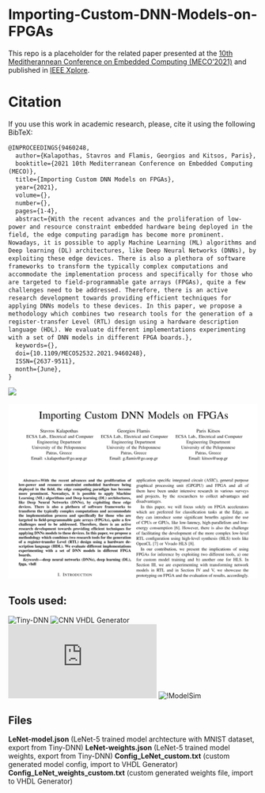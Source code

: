 # Importing-Custom-DNN-Models-on-FPGAs
This repo is a placeholder for the related paper presented at the [10th Meditherannean Conference on Embedded Computing (MECO’2021)](http://embeddedcomputing.meconet.me/meco-2021/) and published in [IEEE Xplore](https://ieeexplore.ieee.org/document/9460248).

# Citation
If you use this work in academic research, please, cite it using the following BibTeX:
```
@INPROCEEDINGS{9460248,
  author={Kalapothas, Stavros and Flamis, Georgios and Kitsos, Paris},
  booktitle={2021 10th Mediterranean Conference on Embedded Computing (MECO)}, 
  title={Importing Custom DNN Models on FPGAs}, 
  year={2021},
  volume={},
  number={},
  pages={1-4},
  abstract={With the recent advances and the proliferation of low-power and resource constraint embedded hardware being deployed in the field, the edge computing paradigm has become more prominent. Nowadays, it is possible to apply Machine Learning (ML) algorithms and Deep learning (DL) architectures, like Deep Neural Networks (DNNs), by exploiting these edge devices. There is also a plethora of software frameworks to transform the typically complex computations and accommodate the implementation process and specifically for those who are targeted to field-programmable gate arrays (FPGAs), quite a few challenges need to be addressed. Therefore, there is an active research development towards providing efficient techniques for applying DNNs models to these devices. In this paper, we propose a methodology which combines two research tools for the generation of a register-transfer Level (RTL) design using a hardware description language (HDL). We evaluate different implementations experimenting with a set of DNN models in different FPGA boards.},
  keywords={},
  doi={10.1109/MECO52532.2021.9460248},
  ISSN={2637-9511},
  month={June},
}
```

![](https://img.shields.io/github/last-commit/ECSAlab/Importing-Custom-DNN-Models-on-FPGAs?style=plastic)

![paper screenshot](./paper.png)

## Tools used:

![Tiny-DNN](https://github.com/Stavros/tiny-dnn)
![CNN VHDL Generator](https://github.com/mhamdan91/cnn_vhdl_generator)
![Vivado 2019.1](https://www.xilinx.com/support/download/index.html/content/xilinx/en/downloadNav/vivado-design-tools/archive.html)
![!ModelSim](https://fpgasoftware.intel.com/?product=modelsim_ae#tabs-2)

## Files

**LeNet-model.json** (LeNet-5 trained model archtecture with MNIST dataset, export from Tiny-DNN)
**LeNet-weights.json** (LeNet-5 trained model weights, export from Tiny-DNN)
**Config_LeNet_custom.txt** (custom generated model config, import to VHDL Generator)
**Config_LeNet_weights_custom.txt** (custom generated weights file, import to VHDL Generator)
